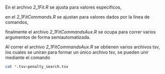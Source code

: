 En el archivo *2_1Fit.R* se ajusta para valores especificos, 

en el *2_1FitCommands.R* se ajustan para valores dados por la linea de comandos,

finalmente el archivo *2_1FitCommandsAux.R* se ocupa para correr varios argumentos de forma semiautomatizada.
 
Al correr el archivo *2_1FitCommandsAux.R* se obtienen varios archivos tsv, los cuales se uniran para formar un único archivo  tsv, se pueden unir mediante el comando 

``` bash
cat *.tsv>penalty_search.tsv
```
